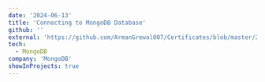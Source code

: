 ```yaml
---
date: '2024-06-13'
title: 'Connecting to MongoDB Database'
github: ''
external: 'https://github.com/ArmanGrewal007/Certificates/blob/master/2024_06_13_4MongoDB.pdf'
tech:
  - MongoDB
company: 'MongoDB'
showInProjects: true
---
```



